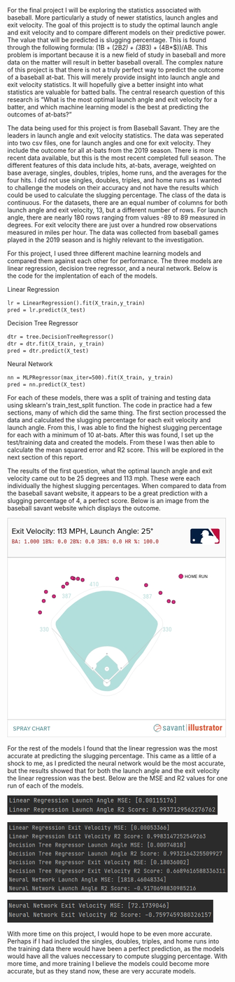 For the final project I will be exploring the statistics associated with baseball. More particularly a study of newer statistics, launch angles and exit velocity. The goal of this projectt is to study the optimal launch angle and exit velocity and to compare different models on their predictive power. The value that will be predicted is slugging percentage. This is found through the following formula: (1B + (2B*2) + (3B*3) + (4B*$))/AB. This problem is important because it is a new field of study in baseball and more data on the matter will result in better baseball overall. The complex nature of this project is that there is not a truly perfect way to predict the outcome of a baseball at-bat. This will merely provide insight into launch angle and exit velocity statistics. It will hopefully give a better insight into what statistics are valuable for batted balls. The central research question of this research is “What is the most optimal launch angle and exit velocity for a batter, and which machine learning model is the best at predicting the outcomes of at-bats?”

The data being used for this project is from Baseball Savant. They are the leaders in launch angle and exit velocity statistics. The data was seperated into two csv files, one for launch angles and one for exit velocity. They include the outcome for all at-bats from the 2019 season. There is more recent data available, but this is the most recent completed full season. The different features of this data include hits, at-bats, average, weighted on base average, singles, doubles, triples, home runs, and the averages for the four hits. I did not use singles, doubles, triples, and home runs as I wanted to challenge the models on their accuracy and not have the results which could be used to calculate the slugging percentage. The class of the data is continuous. For the datasets, there are an equal number of columns for both launch angle and exit velocity, 13, but a different number of rows. For launch angle, there are nearly 180 rows ranging from values -89 to 89 measured in degrees. For exit velocity there are just over a hundred row observations measured in miles per hour. The data was collected from baseball games played in the 2019 season and is highly relevant to the investigation. 

For this project, I used three different machine learning models and compared them against each other for performance. The three models are linear regression, decision tree regressor, and a neural network. Below is the code for the implentation of each of the models. 

Linear Regression

```
lr = LinearRegression().fit(X_train,y_train)
pred = lr.predict(X_test)
```

Decision Tree Regressor

```
dtr = tree.DecisionTreeRegressor()
dtr = dtr.fit(X_train, y_train)
pred = dtr.predict(X_test)
```

Neural Network

```
nn = MLPRegressor(max_iter=500).fit(X_train, y_train)
pred = nn.predict(X_test)
```

For each of these models, there was a split of training and testing data using sklearn's train_test_split function. The code in practice had a few sections, many of which did the same thing. The first section processed the data and calculated the slugging percentage for each exit velocity and launch angle. From this, I was able to find the highest slugging percentage for each with a minimum of 10 at-bats. After this was found, I set up the test/training data and created the models. From these I was then able to calculate the mean squared error and R2 score. This will be explored in the next section of this report.

The results of the first question, what the optimal launch angle and exit velocity came out to be 25 degrees and 113 mph. These were each individually the highest slugging percentages. When compared to data from the baseball savant website, it appears to be a great prediction with a slugging percentage of 4, a perfect score. Below is an image from the baseball savant website which displays the outcome. 

![Alt_Text](/113mph25LA.jpg)

For the rest of the models I found that the linear regression was the most accurate at predicting the slugging percentage. This came as a little of a shock to me, as I predicted the neural network would be the most accurate, but the results showed that for both the launch angle and the exit velocity the linear regression was the best. Below are the MSE and R2 values for one run of each  of the models. 

![Alt_Text](/finalprojectresults1.png)

![Alt_Text](/finalprojectresults2.png)

![Alt_Text](/finalprojectresults3.png)

With more time on this project, I would hope to be even more accurate. Perhaps if I had included the singles, doubles, triples, and home runs into the training data there would have been a perfect prediction, as the models would have all the values neccessary to compute slugging percentage. With more time, and more training I believe the models could become more accurate, but as they stand now, these are very accurate models. 
